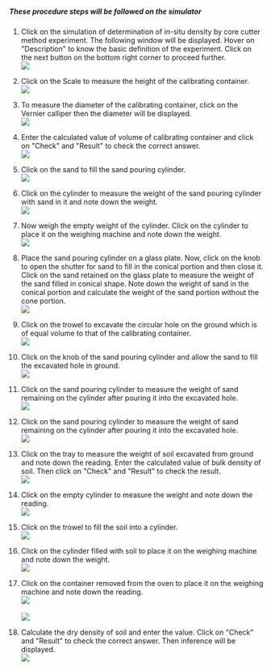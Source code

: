 ##### These procedure steps will be followed on the simulator

1. Click on the simulation of determination of in-situ density by core cutter method experiment. The following window will be displayed. Hover on "Description" to know the basic definition of the experiment. Click on the next button on the bottom right corner to proceed further. <br>
<img src="images/1.png"><br>

2. Click on the Scale to measure the height of the calibrating container. <br>
<img src="images/3.png"><br>

3. To measure the diameter of the calibrating container, click on the Vernier calliper then the diameter will be displayed. <br>
<img src="images/4.png"><br>

4. Enter the calculated value of volume of calibrating container and click on "Check" and "Result" to check the correct answer.  <br>
<img src="images/5.png"><br>

5. Click on the sand to fill the sand pouring cylinder.<br>
<img src="images/7.png"><br>

6. Click on the cylinder to  measure the weight of the sand pouring cylinder with sand in it and note down the weight.<br>
<img src="images/8.png"><br>

7. Now weigh the empty weight of the cylinder. Click on the cylinder to place it on the weighing machine and note down the weight.<br>
<img src="images/8.png"><br>

8. Place the sand pouring cylinder on a glass plate. Now, click on the knob to open the shutter for sand to fill in the conical portion and then close it. Click on the sand retained on the glass plate to measure the weight of the sand filled in conical shape. Note down the weight of sand in the conical portion and calculate the weight of the sand portion without the cone portion.<br>
<img src="images/13.png"><br>

9. Click on the trowel to excavate the circular hole on the ground which is of equal volume to that of the calibrating container. <br>
<img src="images/17.png"><br>

10. Click on the knob of the sand pouring cylinder and allow the sand to fill the excavated hole in ground.  <br>
<img src="images/20.png"><br>

11. Click on the sand pouring cylinder to measure the weight of sand remaining on the cylinder after pouring it into the excavated hole.<br>
<img src="images/20.png"><br>

12.  Click on the sand pouring cylinder to measure the weight of sand remaining on the cylinder after pouring it into the excavated hole.<br>
<img src="images/19.png"><br>

13. Click on the tray to measure the weight of soil excavated from ground and note down the reading.  Enter the calculated value of bulk density of soil. Then click on "Check" and "Result" to check the result.<br>
<img src="images/27.png"><br>

14. Click on the empty cylinder to measure the weight and note down the reading.<br>
<img src="images/22.png"><br>

15. Click on the trowel to fill the soil into a cylinder.<br>
<img src="images/23.png"><br>

16. Click on the cylinder filled with soil to place it on the weighing machine and note down the weight.<br>
<img src="images/26.png"><br>

17. Click on the container removed from the oven to place it on the weighing machine and note down the reading.<br>
<img src="images/25.png"><br><br>
<img src="images/26.png"><br>

18. Calculate the dry density of soil and enter the value. Click on "Check" and "Result" to check the correct answer. Then inference will be displayed. <br>
<img src="images/29.png"><br><br><br>

